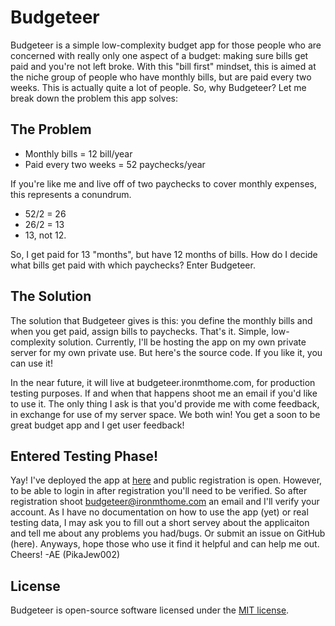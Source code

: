 # Budgeteer

Budgeteer is a simple low-complexity budget app for those people who are concerned with really only one aspect of a budget: making sure bills get paid and you're not left broke.
With this "bill first" mindset, this is aimed at the niche group of people who have monthly bills, but are paid every two weeks.
This is actually quite a lot of people. So, why Budgeteer? Let me break down the problem this app solves:

## The Problem

- Monthly bills = 12 bill/year
- Paid every two weeks = 52 paychecks/year

If you're like me and live off of two paychecks to cover monthly expenses, this represents a conundrum.
- 52/2 = 26
- 26/2 = 13
- 13, not 12.

So, I get paid for 13 "months", but have 12 months of bills. How do I decide what bills get paid with which paychecks? Enter Budgeteer.

## The Solution

The solution that Budgeteer gives is this: you define the monthly bills and when you get paid, assign bills to paychecks. That's it. Simple, low-complexity solution.
Currently, I'll be hosting the app on my own private server for my own private use. But here's the source code. If you like it, you can use it!

In the near future, it will live at budgeteer.ironmthome.com, for production testing purposes. If and when that happens shoot me an email if you'd like to use it. The only thing I ask is that you'd provide me with come feedback, in exchange for use of my server space. We both win! You get a soon to be great budget app and I get user feedback!

## Entered Testing Phase!

Yay! I've deployed the app at [here](https://www.budgeteer.ironmthome.com) and public registration is open. However, to be able to login in after registration you'll need to be verified. So after registration shoot budgeteer@ironmthome.com an email and I'll verify your account. As I have no documentation on how to use the app (yet) or real testing data, I may ask you to fill out a short servey about the applicaiton and tell me about any problems you had/bugs. Or submit an issue on GitHub (here). Anyways, hope those who use it find it helpful and can help me out. Cheers!
-AE (PikaJew002)

## License

Budgeteer is open-source software licensed under the [MIT license](https://opensource.org/licenses/MIT).
